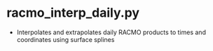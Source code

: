 racmo_interp_daily.py
=====================

- Interpolates and extrapolates daily RACMO products to times and coordinates using surface splines

